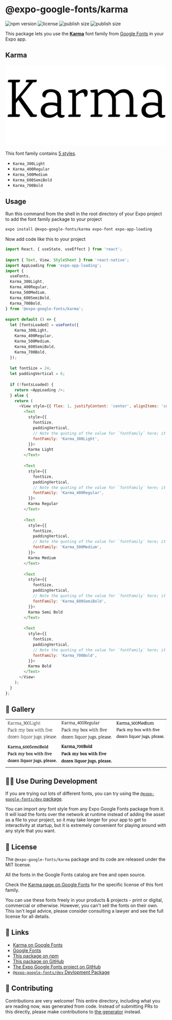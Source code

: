 # @expo-google-fonts/karma

![npm version](https://flat.badgen.net/npm/v/@expo-google-fonts/karma)
![license](https://flat.badgen.net/github/license/expo/google-fonts)
![publish size](https://flat.badgen.net/packagephobia/install/@expo-google-fonts/karma)
![publish size](https://flat.badgen.net/packagephobia/publish/@expo-google-fonts/karma)

This package lets you use the [**Karma**](https://fonts.google.com/specimen/Karma) font family from [Google Fonts](https://fonts.google.com/) in your Expo app.

## Karma

![Karma](./font-family.png)

This font family contains [5 styles](#-gallery).

- `Karma_300Light`
- `Karma_400Regular`
- `Karma_500Medium`
- `Karma_600SemiBold`
- `Karma_700Bold`

## Usage

Run this command from the shell in the root directory of your Expo project to add the font family package to your project
```sh
expo install @expo-google-fonts/karma expo-font expo-app-loading
```

Now add code like this to your project
```js
import React, { useState, useEffect } from 'react';

import { Text, View, StyleSheet } from 'react-native';
import AppLoading from 'expo-app-loading';
import {
  useFonts,
  Karma_300Light,
  Karma_400Regular,
  Karma_500Medium,
  Karma_600SemiBold,
  Karma_700Bold,
} from '@expo-google-fonts/karma';

export default () => {
  let [fontsLoaded] = useFonts({
    Karma_300Light,
    Karma_400Regular,
    Karma_500Medium,
    Karma_600SemiBold,
    Karma_700Bold,
  });

  let fontSize = 24;
  let paddingVertical = 6;

  if (!fontsLoaded) {
    return <AppLoading />;
  } else {
    return (
      <View style={{ flex: 1, justifyContent: 'center', alignItems: 'center' }}>
        <Text
          style={{
            fontSize,
            paddingVertical,
            // Note the quoting of the value for `fontFamily` here; it expects a string!
            fontFamily: 'Karma_300Light',
          }}>
          Karma Light
        </Text>

        <Text
          style={{
            fontSize,
            paddingVertical,
            // Note the quoting of the value for `fontFamily` here; it expects a string!
            fontFamily: 'Karma_400Regular',
          }}>
          Karma Regular
        </Text>

        <Text
          style={{
            fontSize,
            paddingVertical,
            // Note the quoting of the value for `fontFamily` here; it expects a string!
            fontFamily: 'Karma_500Medium',
          }}>
          Karma Medium
        </Text>

        <Text
          style={{
            fontSize,
            paddingVertical,
            // Note the quoting of the value for `fontFamily` here; it expects a string!
            fontFamily: 'Karma_600SemiBold',
          }}>
          Karma Semi Bold
        </Text>

        <Text
          style={{
            fontSize,
            paddingVertical,
            // Note the quoting of the value for `fontFamily` here; it expects a string!
            fontFamily: 'Karma_700Bold',
          }}>
          Karma Bold
        </Text>
      </View>
    );
  }
};

```

## 🔡 Gallery


||||
|-|-|-|
|![Karma_300Light](./Karma_300Light.ttf.png)|![Karma_400Regular](./Karma_400Regular.ttf.png)|![Karma_500Medium](./Karma_500Medium.ttf.png)||
|![Karma_600SemiBold](./Karma_600SemiBold.ttf.png)|![Karma_700Bold](./Karma_700Bold.ttf.png)|||


## 👩‍💻 Use During Development

If you are trying out lots of different fonts, you can try using the [`@expo-google-fonts/dev` package](https://github.com/expo/google-fonts/tree/master/font-packages/dev#readme).

You can import *any* font style from any Expo Google Fonts package from it. It will load the fonts
over the network at runtime instead of adding the asset as a file to your project, so it may take longer
for your app to get to interactivity at startup, but it is extremely convenient
for playing around with any style that you want.

## 📖 License

The `@expo-google-fonts/karma` package and its code are released under the MIT license.

All the fonts in the Google Fonts catalog are free and open source.

Check the [Karma page on Google Fonts](https://fonts.google.com/specimen/Karma) for the specific license of this font family.

You can use these fonts freely in your products & projects - print or digital, commercial or otherwise. However, you can't sell the fonts on their own. This isn't legal advice, please consider consulting a lawyer and see the full license for all details.

## 🔗 Links

- [Karma on Google Fonts](https://fonts.google.com/specimen/Karma)
- [Google Fonts](https://fonts.google.com/)
- [This package on npm](https://www.npmjs.com/package/@expo-google-fonts/karma)
- [This package on GitHub](https://github.com/expo/google-fonts/tree/master/font-packages/karma)
- [The Expo Google Fonts project on GitHub](https://github.com/expo/google-fonts)
- [`@expo-google-fonts/dev` Devlopment Package](https://github.com/expo/google-fonts/tree/master/font-packages/dev)

## 🤝 Contributing

Contributions are very welcome! This entire directory, including what you are reading now, was generated from code. Instead of submitting PRs to this directly, please make contributions to [the generator](https://github.com/expo/google-fonts/tree/master/packages/generator) instead.
